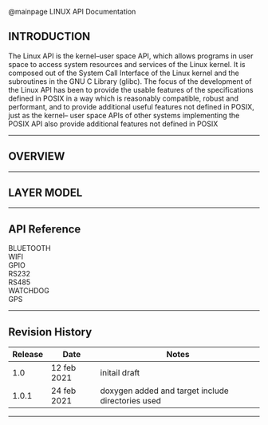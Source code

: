 @mainpage LINUX API Documentation

INTRODUCTION
------------

The Linux API is the kernel–user space API, which allows programs in user space to access system resources and services of the Linux kernel. It is composed out of the System Call Interface of the Linux kernel and the subroutines in the GNU C Library (glibc). The focus of the development of the Linux API has been to provide the usable features of the specifications defined in POSIX in a way which is reasonably compatible, robust and performant, and to provide additional useful features not defined in POSIX, just as the kernel– user space APIs of other systems implementing the POSIX API also provide additional features not defined in POSIX


__________________________________________________________________________________________________________________________________________________________________________


OVERVIEW
--------


__________________________________________________________________________________________________________________________________________________________________________

LAYER MODEL
-----------






__________________________________________________________________________________________________________________________________________________________________________

API Reference
-------------


 BLUETOOTH<br>
 WIFI<br>
 GPIO<br>
 RS232<br>
 RS485<br>
 WATCHDOG<br>
 GPS<br>



__________________________________________________________________________________________________________________________________________________________________________

Revision History
----------------

 Release                                         |  Date                                                   |    Notes
------------------------------------------------ | ------------------------------------------------------- | ------------------------------------------------------------
1.0                                              | 12 feb 2021                                             |  initail draft
1.0.1                                            | 24 feb 2021                                             |  doxygen added and target include directories used


















_________________________________________________________________________________________________________________________________________________________________________









